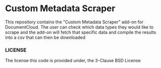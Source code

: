
# Custom Metadata Scraper

This repository contains the "Custom Metadata Scraper" add-on for DocumentCloud. The user can check which data types they would like to scrape and the add-on will fetch that specific data and compile the results into a csv that can then be downloaded  


### LICENSE

The license this code is provided under, the 3-Clause BSD License

